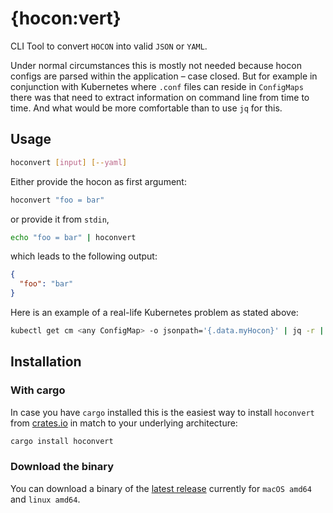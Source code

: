 # {hocon:vert}

CLI Tool to convert `HOCON` into valid `JSON` or `YAML`.

Under normal circumstances this is mostly not needed because hocon configs are parsed 
within the application – case closed. But for example in conjunction with Kubernetes 
where `.conf` files can reside in `ConfigMaps` there was that need to extract information 
on command line from time to time. And what would be more comfortable than to use `jq` 
for this.   

## Usage

```bash 
hoconvert [input] [--yaml]
```

Either provide the hocon as first argument:

```bash 
hoconvert "foo = bar"
```

or provide it from `stdin`, 

```bash
echo "foo = bar" | hoconvert
``` 

which leads to the following output:

```json
{
  "foo": "bar"
}
```

Here is an example of a real-life Kubernetes problem as stated above:

```bash
kubectl get cm <any ConfigMap> -o jsonpath='{.data.myHocon}' | jq -r | hoconvert | jq '.doWhatEverYouWant'
```

## Installation

### With cargo

In case you have `cargo` installed this is the easiest way to install `hoconvert`  from 
[crates.io](https://crates.io/crates/hoconvert) in match to your underlying architecture:

```bash
cargo install hoconvert
```

### Download the binary

You can download a binary of the [latest release](https://github.com/maoertel/hoconvert/releases) 
currently for `macOS amd64` and `linux amd64`.